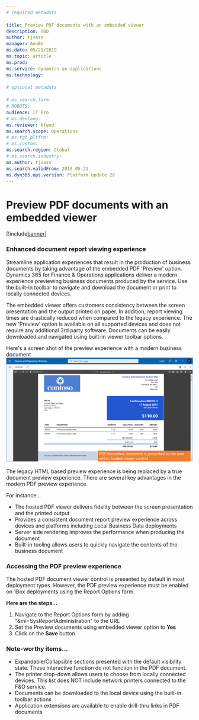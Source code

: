 ```yaml
---
# required metadata

title: Preview PDF documents with an embedded viewer 
description: TBD
author: tjvass
manager: AnnBe
ms.date: 05/21/2019
ms.topic: article
ms.prod: 
ms.service: dynamics-ax-applications
ms.technology: 

# optional metadata

# ms.search.form:
# ROBOTS:
audience: IT Pro
# ms.devlang: 
ms.reviewer: kfend
ms.search.scope: Operations
# ms.tgt_pltfrm: 
# ms.custom:
ms.search.region: Global
# ms.search.industry:
ms.author: tjvass
ms.search.validFrom: 2019-05-21 
ms.dyn365.ops.version: Platform update 28
---
```


# Preview PDF documents with an embedded viewer

[!include[banner](../includes/banner.md)]

### Enhanced document report viewing experience
Streamline application experiences that result in the production of business documents by taking advantage of the embedded PDF 'Preview' option.  Dynamics 365 for Finance & Operations applications deliver a modern experience previewing business documents produced by the service.  Use the built-in toolbar to navigate and download the document or print to locally connected devices.

The embedded viewer offers customers consistency between the screen presentation and the output printed on paper. In addition, report viewing times are drastically reduced when compared to the legacy experience. The new 'Preview' option is available on all supported devices and does not require any additional 3rd party software. Documents can be easily downloaded and navigated using built-in viewer toolbar options.

Here's a screen shot of the preview experience with a modern business document
![PDF preview form](./media/pdf-document-preview.png)

The legacy HTML based preview experience is being replaced by a true document preview experience. There are several key advantages in the modern PDF preview experience.<br> 

For instance…
- The hosted PDF viewer delivers fidelity between the screen presentation and the printed output<br>
- Provides a consistent document report preview experience across devices and platforms including Local Business Data deployments<br>
- Server side rendering improves the performance when producing the document<br>
- Built-in tooling allows users to quickly navigate the contents of the business document<br>

### Accessing the PDF preview experience
The hosted PDF document viewer control is presented by default in most deployment types. However, the PDF preview experience must be enabled on 1Box deployments using the Report Options form.  

**Here are the steps…**<br>
1) Navigate to the Report Options form by adding "&mi=SysReportAdministration" to the URL<br>
2) Set the Preview documents using embedded viewer option to **Yes**<br>
3) Click on the **Save** button<br>

### Note-worthy items…
- Expandable/Collapsible sections presented with the default visibility state. These interactive function do not function in the PDF document.<br>
- The printer drop-down allows users to choose from locally connected devices. This list does NOT include network printers connected to the F&O service.<br>
- Documents can be downloaded to the local device using the built-in toolbar actions<br>
- Application extensions are available to enable drill-thru links in PDF documents<br>
